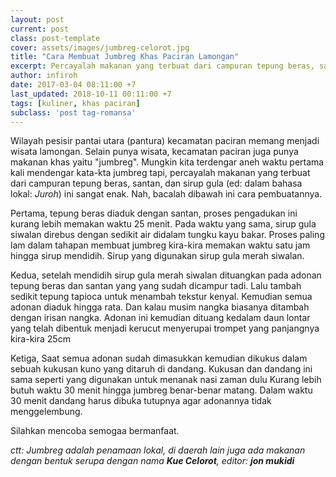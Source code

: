 ```yaml
---
layout: post
current: post
class: post-template
cover: assets/images/jumbreg-celorot.jpg
title: "Cara Membuat Jumbreg Khas Paciran Lamongan"
excerpt: Percayalah makanan yang terbuat dari campuran tepung beras, santan, dan sirup gula Juroh ini sangat enak.
author: infiroh
date: 2017-03-04 08:11:00 +7
last_updated: 2018-10-11 00:11:00 +7
tags: [kuliner, khas paciran]
subclass: 'post tag-romansa'
---
```


Wilayah pesisir pantai utara (pantura) kecamatan paciran memang menjadi wisata lamongan. Selain punya wisata, kecamatan paciran juga punya makanan khas yaitu "jumbreg". Mungkin kita terdengar aneh waktu pertama kali mendengar kata-kta jumbreg tapi, percayalah makanan yang terbuat dari campuran tepung beras, santan, dan sirup gula (ed: dalam bahasa lokal: _Juroh_) ini sangat enak. Nah, bacalah dibawah ini cara pembuatannya.

Pertama, tepung beras diaduk dengan santan, proses pengadukan ini kurang lebih memakan waktu 25 menit. Pada waktu yang sama, sirup gula siwalan direbus dengan sedikit air didalam tungku kayu bakar. Proses paling lam dalam tahapan membuat jumbreg kira-kira memakan waktu satu jam hingga sirup mendidih. Sirup yang digunakan sirup gula merah siwalan.

Kedua, setelah mendidih sirup gula merah siwalan dituangkan pada adonan tepung beras dan santan yang yang sudah dicampur tadi. Lalu tambah sedikit tepung tapioca untuk menambah tekstur kenyal. Kemudian semua adonan diaduk hingga rata. Dan kalau musim nangka biasanya ditambah dengan irisan nangka. Adonan ini kemudian dituang kedalam daun lontar yang telah dibentuk menjadi kerucut menyerupai trompet yang panjangnya kira-kira 25cm

Ketiga, Saat semua adonan sudah dimasukkan kemudian dikukus dalam sebuah kukusan kuno yang ditaruh di dandang. Kukusan dan dandang ini sama seperti yang digunakan untuk menanak nasi zaman dulu Kurang lebih butuh waktu 30 menit hingga jumbreg benar-benar matang. Dalam waktu 30 menit dandang harus dibuka tutupnya agar adonannya tidak menggelembung.

Silahkan mencoba semogaa bermanfaat.

_ctt: Jumbreg adalah penamaan lokal, di daerah lain juga ada makanan dengan bentuk serupa dengan nama **Kue Celorot**, editor: **jon mukidi**_